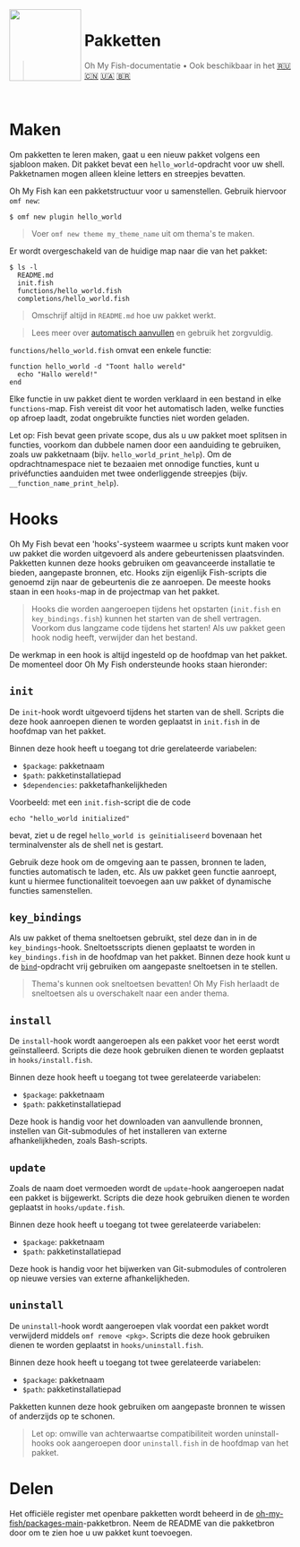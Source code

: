 <img src="https://cdn.rawgit.com/oh-my-fish/oh-my-fish/e4f1c2e0219a17e2c748b824004c8d0b38055c16/docs/logo.svg" align="left" width="128px" height="128px"/>
<img align="left" width="0" height="128px"/>

# Pakketten

> Oh My Fish-documentatie&nbsp;&bull;&nbsp;Ook beschikbaar in het
> <a href="../ru-RU/Packages.md">🇷🇺</a>
> <a href="../zh-CN/Packages.md">🇨🇳</a>
> <a href="../uk-UA/Packages.md">🇺🇦</a>
> <a href="../pt-BR/Packages.md">🇧🇷</a>
<br>

# Maken

Om pakketten te leren maken, gaat u een nieuw pakket volgens een sjabloon maken. Dit pakket bevat een `hello_world`-opdracht voor uw shell. Pakketnamen mogen alleen kleine letters en streepjes bevatten.

Oh My Fish kan een pakketstructuur voor u samenstellen. Gebruik hiervoor `omf new`:

```fish
$ omf new plugin hello_world
```

> Voer `omf new theme my_theme_name` uit om thema's te maken.

Er wordt overgeschakeld van de huidige map naar die van het pakket:

```
$ ls -l
  README.md
  init.fish
  functions/hello_world.fish
  completions/hello_world.fish
```

>Omschrijf altijd in `README.md` hoe uw pakket werkt.


>Lees meer over [automatisch aanvullen](http://fishshell.com/docs/current/commands.html#complete) en gebruik het zorgvuldig.

`functions/hello_world.fish` omvat een enkele functie:

```fish
function hello_world -d "Toont hallo wereld"
  echo "Hallo wereld!"
end
```

Elke functie in uw pakket dient te worden verklaard in een bestand in elke `functions`-map. Fish vereist dit voor het automatisch laden, welke functies op afroep laadt, zodat ongebruikte functies niet worden geladen.

Let op: Fish bevat geen private scope, dus als u uw pakket moet splitsen in functies, voorkom dan dubbele namen door een aanduiding te gebruiken, zoals uw pakketnaam (bijv. `hello_world_print_help`). Om de opdrachtnamespace niet te bezaaien met onnodige functies, kunt u privéfuncties aanduiden met twee onderliggende streepjes (bijv. `__function_name_print_help`).

# Hooks

Oh My Fish bevat een 'hooks'-systeem waarmee u scripts kunt maken voor uw pakket die worden uitgevoerd als andere gebeurtenissen plaatsvinden. Pakketten kunnen deze hooks gebruiken om geavanceerde installatie te bieden, aangepaste bronnen, etc. Hooks zijn eigenlijk Fish-scripts die genoemd zijn naar de gebeurtenis die ze aanroepen. De meeste hooks staan in een `hooks`-map in de projectmap van het pakket.

>Hooks die worden aangeroepen tijdens het opstarten (`init.fish` en `key_bindings.fish`) kunnen het starten van de shell vertragen. Voorkom dus langzame code tijdens het starten! Als uw pakket geen hook nodig heeft, verwijder dan het bestand.

De werkmap in een hook is altijd ingesteld op de hoofdmap van het pakket. De momenteel door Oh My Fish ondersteunde hooks staan hieronder:

## `init`

De `init`-hook wordt uitgevoerd tijdens het starten van de shell. Scripts die deze hook aanroepen dienen te worden geplaatst in `init.fish` in de hoofdmap van het pakket.

Binnen deze hook heeft u toegang tot drie gerelateerde variabelen:

* `$package`: pakketnaam
* `$path`: pakketinstallatiepad
* `$dependencies`: pakketafhankelijkheden

Voorbeeld: met een `init.fish`-script die de code

```fish
echo "hello_world initialized"
```

bevat, ziet u de regel `hello_world is geïnitialiseerd` bovenaan het terminalvenster als de shell net is gestart.

Gebruik deze hook om de omgeving aan te passen, bronnen te laden, functies automatisch te laden, etc. Als uw pakket geen functie aanroept, kunt u hiermee functionaliteit toevoegen aan uw pakket of dynamische functies samenstellen.

## `key_bindings`

Als uw pakket of thema sneltoetsen gebruikt, stel deze dan in in de `key_bindings`-hook. Sneltoetsscripts dienen geplaatst te worden in `key_bindings.fish` in de hoofdmap van het pakket. Binnen deze hook kunt u de [`bind`][fish-bind]-opdracht vrij gebruiken om aangepaste sneltoetsen in te stellen.

>Thema's kunnen ook sneltoetsen bevatten! Oh My Fish herlaadt de sneltoetsen als u overschakelt naar een ander thema.

## `install`

De `install`-hook wordt aangeroepen als een pakket voor het eerst wordt geïnstalleerd. Scripts die deze hook gebruiken dienen te worden geplaatst in `hooks/install.fish`.

Binnen deze hook heeft u toegang tot twee gerelateerde variabelen:

* `$package`: pakketnaam
* `$path`: pakketinstallatiepad

Deze hook is handig voor het downloaden van aanvullende bronnen, instellen van Git-submodules of het installeren van externe afhankelijkheden, zoals Bash-scripts.

## `update`

Zoals de naam doet vermoeden wordt de `update`-hook aangeroepen nadat een pakket is bijgewerkt. Scripts die deze hook gebruiken dienen te worden geplaatst in `hooks/update.fish`.

Binnen deze hook heeft u toegang tot twee gerelateerde variabelen:

* `$package`: pakketnaam
* `$path`: pakketinstallatiepad

Deze hook is handig voor het bijwerken van Git-submodules of controleren op nieuwe versies van externe afhankelijkheden.

## `uninstall`

De `uninstall`-hook wordt aangeroepen vlak voordat een pakket wordt verwijderd middels `omf remove <pkg>`. Scripts die deze hook gebruiken dienen te worden geplaatst in `hooks/uninstall.fish`.

Binnen deze hook heeft u toegang tot twee gerelateerde variabelen:

* `$package`: pakketnaam
* `$path`: pakketinstallatiepad

Pakketten kunnen deze hook gebruiken om aangepaste bronnen te wissen of anderzijds op te schonen.

> Let op: omwille van achterwaartse compatibiliteit worden uninstall-hooks ook aangeroepen door `uninstall.fish` in de hoofdmap van het pakket.

# Delen

Het officiële register met openbare pakketten wordt beheerd in de [oh-my-fish/packages-main](https://github.com/oh-my-fish/packages-main)-pakketbron. Neem de README van die pakketbron door om te zien hoe u uw pakket kunt toevoegen.


[fish-bind]: http://fishshell.com/docs/current/commands.html#bind
[omf-pulls-link]: https://github.com/oh-my-fish/oh-my-fish/pulls
